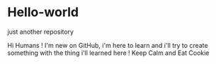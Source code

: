 # Hello-world
just another repository


Hi Humans ! I'm new on GitHub, i'm here to learn and i'll try to create something with the thing i'll learned here !
Keep Calm and Eat Cookie
